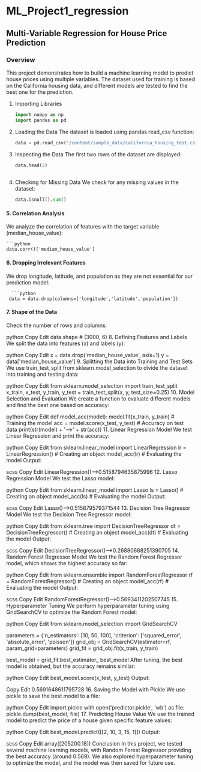 # ML_Project1_regression
## Multi-Variable Regression for House Price Prediction
### Overview
This project demonstrates how to build a machine learning model to predict house prices using multiple variables. The dataset used for training is based on the California housing data, and different models are tested to find the best one for the prediction.
1. Importing Libraries
    ```python
    import numpy as np
    import pandas as pd

2. Loading the Data
The dataset is loaded using pandas read_csv function:

    ```python
    data = pd.read_csv('/content/sample_data/california_housing_test.csv')

 3. Inspecting the Data
The first two rows of the dataset are displayed:

    ```python
    data.head(2)
   
 4. Checking for Missing Data
We check for any missing values in the dataset:

      ```python
     data.isnull().sum()

#### 5. Correlation Analysis
We analyze the correlation of features with the target variable (median_house_value):

    ```python
    data.corr()['median_house_value']

#### 6. Dropping Irrelevant Features
We drop longitude, latitude, and population as they are not essential for our prediction model:

      ```python
     data = data.drop(columns=['longitude','latitude','population'])

#### 7. Shape of the Data
Check the number of rows and columns:

python
Copy
Edit
data.shape  # (3000, 6)
8. Defining Features and Labels
We split the data into features (x) and labels (y):

python
Copy
Edit
x = data.drop('median_house_value', axis=1)
y = data['median_house_value']
9. Splitting the Data into Training and Test Sets
We use train_test_split from sklearn.model_selection to divide the dataset into training and testing data:

python
Copy
Edit
from sklearn.model_selection import train_test_split
x_train, x_test, y_train, y_test = train_test_split(x, y, test_size=0.25)
10. Model Selection and Evaluation
We create a function to evaluate different models and find the best one based on accuracy:

python
Copy
Edit
def model_acc(model):
    model.fit(x_train, y_train)    # Training the model
    acc = model.score(x_test, y_test)  # Accuracy on test data
    print(str(model) + '-->' + str(acc))
11. Linear Regression Model
We test Linear Regression and print the accuracy:

python
Copy
Edit
from sklearn.linear_model import LinearRegression
lr = LinearRegression()  # Creating an object
model_acc(lr)  # Evaluating the model
Output:

scss
Copy
Edit
LinearRegression()-->0.5158794635875996
12. Lasso Regression Model
We test the Lasso model:

python
Copy
Edit
from sklearn.linear_model import Lasso
ls = Lasso()  # Creating an object
model_acc(ls)  # Evaluating the model
Output:

scss
Copy
Edit
Lasso()-->0.515879579371544
13. Decision Tree Regressor Model
We test the Decision Tree Regressor model:

python
Copy
Edit
from sklearn.tree import DecisionTreeRegressor
dt = DecisionTreeRegressor()  # Creating an object
model_acc(dt)  # Evaluating the model
Output:

scss
Copy
Edit
DecisionTreeRegressor()-->0.26880688251390705
14. Random Forest Regressor Model
We test the Random Forest Regressor model, which shows the highest accuracy so far:

python
Copy
Edit
from sklearn.ensemble import RandomForestRegressor
rf = RandomForestRegressor()  # Creating an object
model_acc(rf)  # Evaluating the model
Output:

scss
Copy
Edit
RandomForestRegressor()-->0.5693411202507745
15. Hyperparameter Tuning
We perform hyperparameter tuning using GridSearchCV to optimize the Random Forest model:

python
Copy
Edit
from sklearn.model_selection import GridSearchCV

parameters = {'n_estimators': [10, 50, 100], 'criterion': ['squared_error', 'absolute_error', 'poisson']}
grid_obj = GridSearchCV(estimator=rf, param_grid=parameters)
grid_fit = grid_obj.fit(x_train, y_train)

best_model = grid_fit.best_estimator_
best_model
After tuning, the best model is obtained, but the accuracy remains similar:

python
Copy
Edit
best_model.score(x_test, y_test)
Output:

Copy
Edit
0.5691648611795728
16. Saving the Model with Pickle
We use pickle to save the best model to a file:

python
Copy
Edit
import pickle
with open('predictor.pickle', 'wb') as file:
    pickle.dump(best_model, file)
17. Predicting House Value
We use the trained model to predict the price of a house given specific feature values:

python
Copy
Edit
best_model.predict([[2, 10, 3, 15, 1]])
Output:

scss
Copy
Edit
array([205200.18])
Conclusion
In this project, we tested several machine learning models, with Random Forest Regressor providing the best accuracy (around 0.569). We also explored hyperparameter tuning to optimize the model, and the model was then saved for future use.
